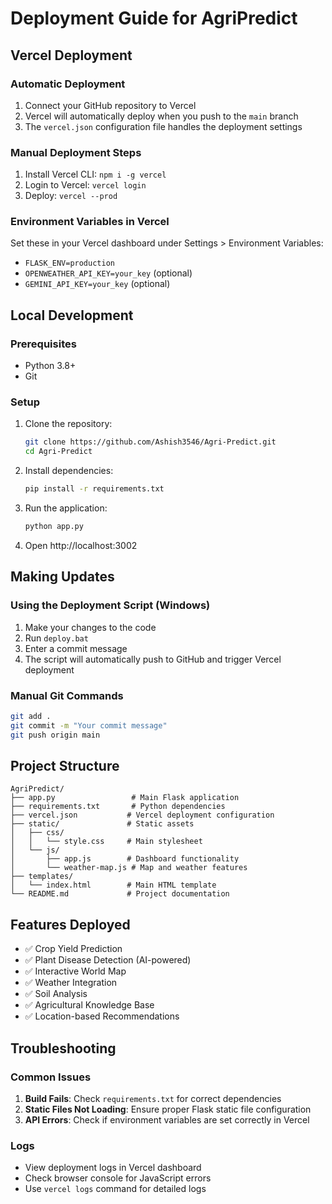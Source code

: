 # Deployment Guide for AgriPredict

## Vercel Deployment

### Automatic Deployment
1. Connect your GitHub repository to Vercel
2. Vercel will automatically deploy when you push to the `main` branch
3. The `vercel.json` configuration file handles the deployment settings

### Manual Deployment Steps
1. Install Vercel CLI: `npm i -g vercel`
2. Login to Vercel: `vercel login`
3. Deploy: `vercel --prod`

### Environment Variables in Vercel
Set these in your Vercel dashboard under Settings > Environment Variables:
- `FLASK_ENV=production`
- `OPENWEATHER_API_KEY=your_key` (optional)
- `GEMINI_API_KEY=your_key` (optional)

## Local Development

### Prerequisites
- Python 3.8+
- Git

### Setup
1. Clone the repository:
   ```bash
   git clone https://github.com/Ashish3546/Agri-Predict.git
   cd Agri-Predict
   ```

2. Install dependencies:
   ```bash
   pip install -r requirements.txt
   ```

3. Run the application:
   ```bash
   python app.py
   ```

4. Open http://localhost:3002

## Making Updates

### Using the Deployment Script (Windows)
1. Make your changes to the code
2. Run `deploy.bat`
3. Enter a commit message
4. The script will automatically push to GitHub and trigger Vercel deployment

### Manual Git Commands
```bash
git add .
git commit -m "Your commit message"
git push origin main
```

## Project Structure
```
AgriPredict/
├── app.py                 # Main Flask application
├── requirements.txt       # Python dependencies
├── vercel.json           # Vercel deployment configuration
├── static/               # Static assets
│   ├── css/
│   │   └── style.css     # Main stylesheet
│   └── js/
│       ├── app.js        # Dashboard functionality
│       └── weather-map.js # Map and weather features
├── templates/
│   └── index.html        # Main HTML template
└── README.md             # Project documentation
```

## Features Deployed
- ✅ Crop Yield Prediction
- ✅ Plant Disease Detection (AI-powered)
- ✅ Interactive World Map
- ✅ Weather Integration
- ✅ Soil Analysis
- ✅ Agricultural Knowledge Base
- ✅ Location-based Recommendations

## Troubleshooting

### Common Issues
1. **Build Fails**: Check `requirements.txt` for correct dependencies
2. **Static Files Not Loading**: Ensure proper Flask static file configuration
3. **API Errors**: Check if environment variables are set correctly in Vercel

### Logs
- View deployment logs in Vercel dashboard
- Check browser console for JavaScript errors
- Use `vercel logs` command for detailed logs